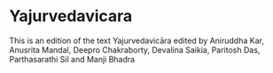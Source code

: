 ﻿# Yajurvedavicara
This is an edition of the text Yajurvedavicāra edited by Aniruddha Kar, Anusrita Mandal, Deepro Chakraborty, Devalina Saikia, Paritosh Das, Parthasarathi Sil and Manji Bhadra
